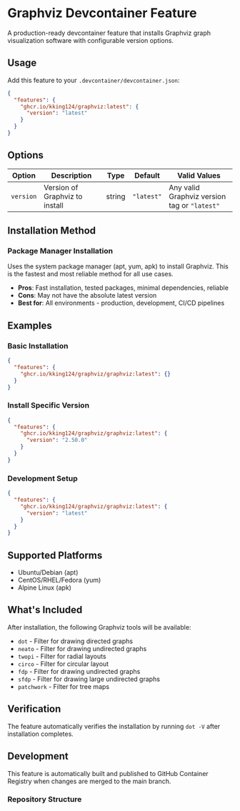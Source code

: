 # Graphviz Devcontainer Feature

A production-ready devcontainer feature that installs Graphviz graph visualization software with configurable version options.

## Usage

Add this feature to your `.devcontainer/devcontainer.json`:

```json
{
  "features": {
    "ghcr.io/kking124/graphviz:latest": {
      "version": "latest"
    }
  }
}
```

## Options

| Option | Description | Type | Default | Valid Values |
|--------|-------------|------|---------|--------------|
| `version` | Version of Graphviz to install | string | `"latest"` | Any valid Graphviz version tag or `"latest"` |

## Installation Method

### Package Manager Installation
Uses the system package manager (apt, yum, apk) to install Graphviz. This is the fastest and most reliable method for all use cases.

- **Pros**: Fast installation, tested packages, minimal dependencies, reliable
- **Cons**: May not have the absolute latest version
- **Best for**: All environments - production, development, CI/CD pipelines

## Examples

### Basic Installation
```json
{
  "features": {
    "ghcr.io/kking124/graphviz/graphviz:latest": {}
  }
}
```

### Install Specific Version
```json
{
  "features": {
    "ghcr.io/kking124/graphviz/graphviz:latest": {
      "version": "2.50.0"
    }
  }
}
```

### Development Setup
```json
{
  "features": {
    "ghcr.io/kking124/graphviz/graphviz:latest": {
      "version": "latest"
    }
  }
}
```

## Supported Platforms

- Ubuntu/Debian (apt)
- CentOS/RHEL/Fedora (yum)
- Alpine Linux (apk)

## What's Included

After installation, the following Graphviz tools will be available:

- `dot` - Filter for drawing directed graphs
- `neato` - Filter for drawing undirected graphs
- `twopi` - Filter for radial layouts
- `circo` - Filter for circular layout
- `fdp` - Filter for drawing undirected graphs
- `sfdp` - Filter for drawing large undirected graphs
- `patchwork` - Filter for tree maps

## Verification

The feature automatically verifies the installation by running `dot -V` after installation completes.

## Development

This feature is automatically built and published to GitHub Container Registry when changes are merged to the main branch.

### Repository Structure